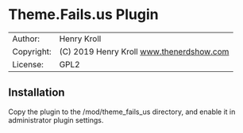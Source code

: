 # Theme.Fails.us Plugin

|             |                                           |
|:------------|:---------------------------               |
| Author:     | Henry Kroll                               | 
| Copyright:  | (C) 2019 Henry Kroll www.thenerdshow.com  |
| License:    | GPL2                                      |

## Installation

Copy the plugin to the /mod/theme_fails_us directory, and enable it in administrator plugin settings.
